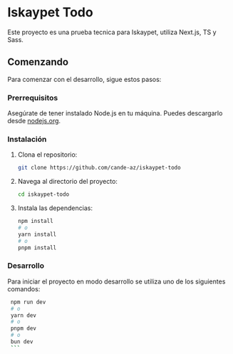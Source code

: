 # Iskaypet Todo

Este proyecto es una prueba tecnica para Iskaypet, utiliza Next.js, TS y Sass.

## Comenzando

Para comenzar con el desarrollo, sigue estos pasos:

### Prerrequisitos

Asegúrate de tener instalado Node.js en tu máquina. Puedes descargarlo desde [nodejs.org](https://nodejs.org/).

### Instalación

1. Clona el repositorio:

   ```bash
   git clone https://github.com/cande-az/iskaypet-todo
   ```

2. Navega al directorio del proyecto:
    ```bash
    cd iskaypet-todo
    ```

3. Instala las dependencias:
    ```bash
    npm install
    # o
    yarn install
    # o
    pnpm install
    ```

### Desarrollo
Para iniciar el proyecto en modo desarrollo se utiliza uno de los siguientes comandos:

   ```bash
    npm run dev
    # o
    yarn dev
    # o
    pnpm dev
    # o
    bun dev
    ```

